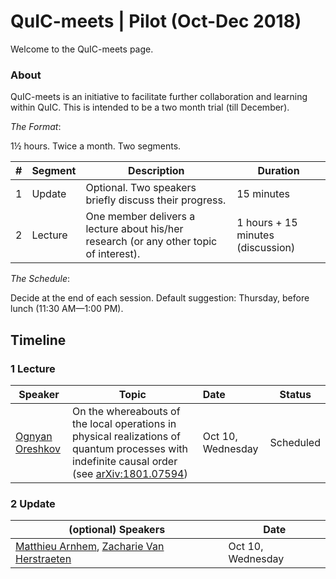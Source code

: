 # QuIC-meets | Pilot (Oct-Dec 2018)
Welcome to the QuIC-meets page. 



### About

QuIC-meets is an initiative to facilitate further collaboration and learning within QuIC. This is intended to be a two month trial (till December). 





*The Format*: 

1½ hours. Twice a month. Two segments.

| #    | Segment | Description                                                  | Duration                          |
| ---- | ------- | ------------------------------------------------------------ | --------------------------------- |
| 1    | Update  | Optional. Two speakers briefly discuss their progress.       | 15 minutes                        |
| 2    | Lecture | One member delivers a lecture about his/her research (or any other topic of interest). | 1 hours + 15 minutes (discussion) |





*The Schedule*: 

Decide at the end of each session. Default suggestion: Thursday, before lunch (11:30 AM—1:00 PM).



## Timeline



### 1 Lecture

| Speaker                                                   | Topic                                                        | Date               | Status    |
| --------------------------------------------------------- | ------------------------------------------------------------ | :----------------- | --------- |
| [Ognyan Oreshkov](http://quic.ulb.ac.be/members/oreshkov) | On the whereabouts of the local operations in physical realizations of quantum processes with indefinite causal order (see [arXiv:1801.07594](https://arxiv.org/abs/1801.07594)) | Oct 10,  Wednesday | Scheduled |



### 2 Update

| (optional) Speakers                                          | Date              |
| ------------------------------------------------------------ | ----------------- |
| [Matthieu Arnhem](http://quic.ulb.ac.be/members/marnhem), [Zacharie Van Herstraeten](http://quic.ulb.ac.be/members/zvherst) | Oct 10, Wednesday |

